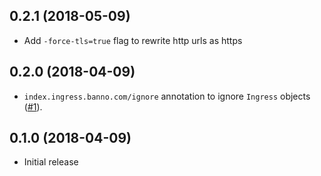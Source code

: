 ## 0.2.1 (2018-05-09)

- Add `-force-tls=true` flag to rewrite http urls as https

## 0.2.0 (2018-04-09)

- `index.ingress.banno.com/ignore` annotation to ignore `Ingress` objects ([#1](https://github.com/Banno/kube-ingress-index/issues/1)).

## 0.1.0 (2018-04-09)

- Initial release
